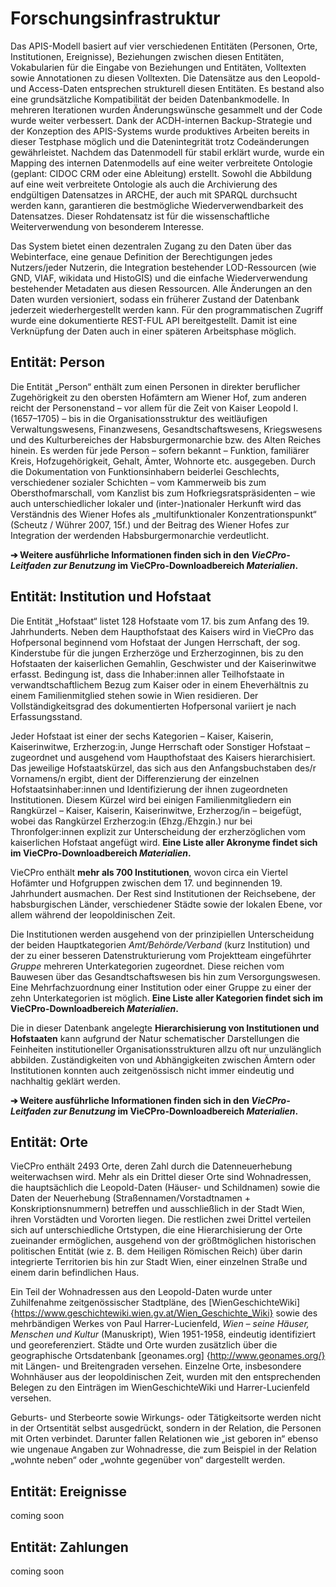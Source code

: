 # Forschungsinfrastruktur
Das APIS-Modell basiert auf vier verschiedenen Entitäten (Personen, Orte, Institutionen, Ereignisse), Beziehungen zwischen diesen Entitäten, Vokabularien für die Eingabe von Beziehungen und Entitäten, Volltexten sowie Annotationen zu diesen Volltexten. Die Datensätze aus den Leopold- und Access-Daten entsprechen strukturell diesen Entitäten. Es bestand also eine grundsätzliche Kompatibilität der beiden Datenbankmodelle. In mehreren Iterationen wurden Änderungswünsche gesammelt und der Code wurde weiter verbessert. Dank der ACDH-internen Backup-Strategie und der Konzeption des APIS-Systems wurde produktives Arbeiten bereits in dieser Testphase möglich und die Datenintegrität trotz Codeänderungen gewährleistet. Nachdem das Datenmodell für stabil erklärt wurde, wurde ein Mapping des internen Datenmodells auf eine weiter verbreitete Ontologie (geplant: CIDOC CRM oder eine Ableitung) erstellt. Sowohl die Abbildung auf eine weit verbreitete Ontologie als auch die Archivierung des endgültigen Datensatzes in ARCHE, der auch mit SPARQL durchsucht werden kann, garantieren die bestmögliche Wiederverwendbarkeit des Datensatzes. Dieser Rohdatensatz ist für die wissenschaftliche Weiterverwendung von besonderem Interesse.

Das System bietet einen dezentralen Zugang zu den Daten über das Webinterface, eine genaue Definition der Berechtigungen jedes Nutzers/jeder Nutzerin, die Integration bestehender LOD-Ressourcen (wie GND, VIAF, wikidata und HistoGIS) und die einfache Wiederverwendung bestehender Metadaten aus diesen Ressourcen. Alle Änderungen an den Daten wurden versioniert, sodass ein früherer Zustand der Datenbank jederzeit wiederhergestellt werden kann. Für den programmatischen Zugriff wurde eine dokumentierte REST-FUL API bereitgestellt. Damit ist eine Verknüpfung der Daten auch in einer späteren Arbeitsphase möglich.

## Entität: Person
Die Entität „Person“ enthält zum einen Personen in direkter beruflicher Zugehörigkeit zu den obersten Hofämtern am Wiener Hof, zum anderen reicht der Personenstand – vor allem für die Zeit von Kaiser Leopold I. (1657–1705) – bis in die Organisationsstruktur des weitläufigen Verwaltungswesens, Finanzwesens, Gesandtschaftswesens, Kriegswesens und des Kulturbereiches der Habsburgermonarchie bzw. des Alten Reiches hinein. Es werden für jede Person – sofern bekannt – Funktion, familiärer Kreis, Hofzugehörigkeit, Gehalt, Ämter, Wohnorte etc. ausgegeben. Durch die Dokumentation von Funktionsinhabern beiderlei Geschlechts, verschiedener sozialer Schichten – vom Kammerweib bis zum Obersthofmarschall, vom Kanzlist bis zum Hofkriegsratspräsidenten – wie auch unterschiedlicher lokaler und (inter-)nationaler Herkunft wird das Verständnis des Wiener Hofes als „multifunktionaler Konzentrationspunkt“ (Scheutz / Wührer 2007, 15f.) und der Beitrag des Wiener Hofes zur Integration der werdenden Habsburgermonarchie verdeutlicht.

**➔ Weitere ausführliche Informationen finden sich in den *VieCPro-Leitfaden zur Benutzung* im VieCPro-Downloadbereich *Materialien*.**

## Entität: Institution und Hofstaat
Die Entität „Hofstaat“ listet 128 Hofstaate vom 17. bis zum Anfang des 19. Jahrhunderts. Neben dem Haupthofstaat des Kaisers wird in VieCPro das Hofpersonal beginnend vom Hofstaat der Jungen Herrschaft, der sog. Kinderstube für die jungen Erzherzöge und Erzherzoginnen, bis zu den Hofstaaten der kaiserlichen Gemahlin, Geschwister und der Kaiserinwitwe erfasst. Bedingung ist, dass die Inhaber:innen aller Teilhofstaate in verwandtschaftlichem Bezug zum Kaiser oder in einem Eheverhältnis zu einem Familienmitglied stehen sowie in Wien residieren. Der Vollständigkeitsgrad des dokumentierten Hofpersonal variiert je nach Erfassungsstand.

Jeder Hofstaat ist einer der sechs Kategorien – Kaiser, Kaiserin, Kaiserinwitwe, Erzherzog:in, Junge Herrschaft oder Sonstiger Hofstaat – zugeordnet und ausgehend vom Haupthofstaat des Kaisers hierarchisiert. Das jeweilige Hofstaatskürzel, das sich aus den Anfangsbuchstaben des/r Vornamens/n ergibt, dient der Differenzierung der einzelnen Hofstaatsinhaber:innen und Identifizierung der ihnen zugeordneten Institutionen. Diesem Kürzel wird bei einigen Familienmitgliedern ein Rangkürzel – Kaiser, Kaiserin, Kaiserinwitwe, Erzherzog/in – beigefügt, wobei das Rangkürzel Erzherzog:in (Ehzg./Ehzgin.) nur bei Thronfolger:innen explizit zur Unterscheidung der erzherzöglichen vom kaiserlichen Hofstaat angefügt wird. **Eine Liste aller Akronyme findet sich im VieCPro-Downloadbereich *Materialien*.**

VieCPro enthält **mehr als 700 Institutionen**, wovon circa ein Viertel Hofämter und Hofgruppen zwischen dem 17. und beginnenden 19. Jahrhundert ausmachen. Der Rest sind Institutionen der Reichsebene, der habsburgischen Länder, verschiedener Städte sowie der lokalen Ebene, vor allem während der leopoldinischen Zeit.

Die Institutionen werden ausgehend von der prinzipiellen Unterscheidung der beiden Hauptkategorien *Amt/Behörde/Verband* (kurz Institution) und der zu einer besseren Datenstrukturierung vom Projektteam eingeführter *Gruppe* mehreren Unterkategorien zugeordnet. Diese reichen vom Bauwesen über das Gesandtschaftswesen bis hin zum Versorgungswesen. Eine Mehrfachzuordnung einer Institution oder einer Gruppe zu einer der zehn Unterkategorien ist möglich. **Eine Liste aller Kategorien findet sich im VieCPro-Downloadbereich *Materialien*.**

Die in dieser Datenbank angelegte **Hierarchisierung von Institutionen und Hofstaaten** kann aufgrund der Natur schematischer Darstellungen die Feinheiten institutioneller Organisationsstrukturen allzu oft nur unzulänglich abbilden. Zuständigkeiten von und Abhängigkeiten zwischen Ämtern oder Institutionen konnten auch zeitgenössisch nicht immer eindeutig und nachhaltig geklärt werden. 

**➔ Weitere ausführliche Informationen finden sich in den *VieCPro-Leitfaden zur Benutzung* im VieCPro-Downloadbereich *Materialien*.**


## Entität: Orte
VieCPro enthält 2493 Orte, deren Zahl durch die Datenneuerhebung weiterwachsen wird. Mehr als ein Drittel dieser Orte sind Wohnadressen, die hauptsächlich die Leopold-Daten (Häuser- und Schildnamen) sowie die Daten der Neuerhebung (Straßennamen/Vorstadtnamen + Konskriptionsnummern) betreffen und ausschließlich in der Stadt Wien, ihren Vorstädten und Vororten liegen. Die restlichen zwei Drittel verteilen sich auf unterschiedliche Ortstypen, die eine Hierarchisierung der Orte zueinander ermöglichen, ausgehend von der größtmöglichen historischen politischen Entität (wie z. B. dem Heiligen Römischen Reich) über darin integrierte Territorien bis hin zur Stadt Wien, einer einzelnen Straße und einem darin befindlichen Haus. 

Ein Teil der Wohnadressen aus den Leopold-Daten wurde unter Zuhilfenahme zeitgenössischer Stadtpläne, des [WienGeschichteWiki] {https://www.geschichtewiki.wien.gv.at/Wien_Geschichte_Wiki} sowie des mehrbändigen Werkes von Paul Harrer-Lucienfeld, *Wien – seine Häuser, Menschen und Kultur* (Manuskript), Wien 1951-1958, eindeutig identifiziert und georeferenziert. Städte und Orte wurden zusätzlich über die geographische Ortsdatenbank [geonames.org] {http://www.geonames.org/} mit Längen- und Breitengraden versehen. Einzelne Orte, insbesondere Wohnhäuser aus der leopoldinischen Zeit, wurden mit den entsprechenden Belegen zu den Einträgen im WienGeschichteWiki und Harrer-Lucienfeld versehen. 

Geburts- und Sterbeorte sowie Wirkungs- oder Tätigkeitsorte werden nicht in der Ortsentität selbst ausgedrückt, sondern in der Relation, die Personen mit Orten verbindet. Darunter fallen Relationen wie „ist geboren in“ ebenso wie ungenaue Angaben zur Wohnadresse, die zum Beispiel in der Relation „wohnte neben“ oder „wohnte gegenüber von“ dargestellt werden.

## Entität: Ereignisse
coming soon

## Entität: Zahlungen

coming soon
